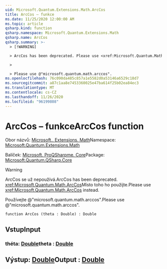 ```yaml
---
uid: Microsoft.Quantum.Extensions.Math.ArcCos
title: ArcCos – funkce
ms.date: 11/25/2020 12:00:00 AM
ms.topic: article
qsharp.kind: function
qsharp.namespace: Microsoft.Quantum.Extensions.Math
qsharp.name: ArcCos
qsharp.summary: >-
  > [!WARNING]

  > ArcCos has been deprecated. Please use <xref:Microsoft.Quantum.Math.ArcCos> instead.

  >

  > Please use @"microsoft.quantum.math.arccos".
ms.openlocfilehash: 76c090da485c857a1e5582d0a53146a6529c18d7
ms.sourcegitcommit: a87c1aa8e7453360025e47ba614f25b02ea84ec3
ms.translationtype: MT
ms.contentlocale: cs-CZ
ms.lasthandoff: 11/26/2020
ms.locfileid: "96199808"
---
```

# <a name="arccos-function"></a><span data-ttu-id="599b6-102">ArcCos – funkce</span><span class="sxs-lookup"><span data-stu-id="599b6-102">ArcCos function</span></span>

<span data-ttu-id="599b6-103">Obor názvů: [Microsoft.. Extensions. Math](xref:Microsoft.Quantum.Extensions.Math)</span><span class="sxs-lookup"><span data-stu-id="599b6-103">Namespace: [Microsoft.Quantum.Extensions.Math](xref:Microsoft.Quantum.Extensions.Math)</span></span>

<span data-ttu-id="599b6-104">Balíček: [Microsoft. ProQSharpme. Core](https://nuget.org/packages/Microsoft.Quantum.QSharp.Core)</span><span class="sxs-lookup"><span data-stu-id="599b6-104">Package: [Microsoft.Quantum.QSharp.Core](https://nuget.org/packages/Microsoft.Quantum.QSharp.Core)</span></span>


> [!WARNING]
> <span data-ttu-id="599b6-105">ArcCos se už nepoužívá.</span><span class="sxs-lookup"><span data-stu-id="599b6-105">ArcCos has been deprecated.</span></span> <span data-ttu-id="599b6-106"><xref:Microsoft.Quantum.Math.ArcCos>Místo toho ho použijte.</span><span class="sxs-lookup"><span data-stu-id="599b6-106">Please use <xref:Microsoft.Quantum.Math.ArcCos> instead.</span></span>
>
> <span data-ttu-id="599b6-107">Používejte @"microsoft.quantum.math.arccos".</span><span class="sxs-lookup"><span data-stu-id="599b6-107">Please use @"microsoft.quantum.math.arccos".</span></span>



```qsharp
function ArcCos (theta : Double) : Double
```


## <a name="input"></a><span data-ttu-id="599b6-108">Vstup</span><span class="sxs-lookup"><span data-stu-id="599b6-108">Input</span></span>

### <a name="theta--double"></a><span data-ttu-id="599b6-109">théta: [Double](xref:microsoft.quantum.lang-ref.double)</span><span class="sxs-lookup"><span data-stu-id="599b6-109">theta : [Double](xref:microsoft.quantum.lang-ref.double)</span></span>





## <a name="output--double"></a><span data-ttu-id="599b6-110">Výstup: [Double](xref:microsoft.quantum.lang-ref.double)</span><span class="sxs-lookup"><span data-stu-id="599b6-110">Output : [Double](xref:microsoft.quantum.lang-ref.double)</span></span>

